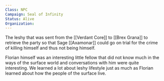 ```yaml
---
Class: NPC
Campaign: Seal of Infinity
Status: Alive
Organization:
---
```

The leshy that was sent from the [[Verdant Core]] to [[Brex Grana]] to retrieve the party so that Sage [[Axamonar]] could go on trial for the crime of killing himself and thus not being himself.

Florian himself was an interesting little fellow that did not know much in the ways of the surface world and conversations with him were quite interesting. We learned a lot about leshy lifestyle just as much as Florian learned about how the people of the surface live. 